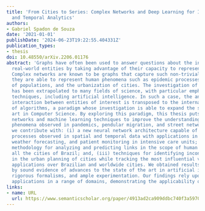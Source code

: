 ```yaml
---
title: 'From Cities to Series: Complex Networks and Deep Learning for Improved Spatial
  and Temporal Analytics'
authors:
- Gabriel Spadon de Souza
date: '2021-01-01'
publishDate: '2024-06-23T19:22:55.404331Z'
publication_types:
- thesis
doi: 10.48550/arXiv.2206.01176
abstract: 'Graphs have often been used to answer questions about the interaction between
  real-world entities by taking advantage of their capacity to represent complex topologies.
  Complex networks are known to be graphs that capture such non-trivial topologies;
  they are able to represent human phenomena such as epidemic processes, the dynamics
  of populations, and the urbanization of cities. The investigation of complex networks
  has been extrapolated to many fields of science, with particular emphasis on computing
  techniques, including artificial intelligence. In such a case, the analysis of the
  interaction between entities of interest is transposed to the internal learning
  of algorithms, a paradigm whose investigation is able to expand the state of the
  art in Computer Science. By exploring this paradigm, this thesis puts together complex
  networks and machine learning techniques to improve the understanding of the human
  phenomena observed in pandemics, pendular migration, and street networks. Accordingly,
  we contribute with: (i) a new neural network architecture capable of modeling dynamic
  processes observed in spatial and temporal data with applications in epidemics propagation,
  weather forecasting, and patient monitoring in intensive care units; (ii) a machine-learning
  methodology for analyzing and predicting links in the scope of human mobility between
  all the cities of Brazil; and, (iii) techniques for identifying inconsistencies
  in the urban planning of cities while tracking the most influential vertices, with
  applications over Brazilian and worldwide cities. We obtained results sustained
  by sound evidence of advances to the state of the art in artificial intelligence,
  rigorous formalisms, and ample experimentation. Our findings rely upon real-world
  applications in a range of domains, demonstrating the applicability of our methodologies.'
links:
- name: URL
  url: https://www.semanticscholar.org/paper/4913ad2ca909ddbc740f3a5970786ae6bd2f0817
---
```


